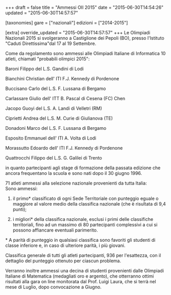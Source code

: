 +++
draft = false
title = "Ammessi OII 2015"
date = "2015-06-30T14:54:26"
updated = "2015-06-30T14:57:57"

[taxonomies]
gare = ["nazionali"]
edizioni = ["2014-2015"]

[extra]
override_updated = "2015-06-30T14:57:57"
+++
Le Olimpiadi Nazionali 2015 si svolgeranno a Castiglione dei Pepoli (BO), presso l'Istituto "Caduti Direttissima"dal 17 al 19 Settembre.

Come da regolamento sono ammessi alle Olimpiadi Italiane di Informatica 10 atleti, chiamati "probabili olimpici 2015":

Baroni Filippo del L.S. Gandini di Lodi

Bianchini Christian dell' ITI F.J. Kennedy di Pordenone

Buccisano Carlo del L.S. F. Lussana di Bergamo

Carlassare Giulio dell' ITT B. Pascal di Cesena (FC) Chen

Jacopo Guoyi del L.S. A. Landi di Velletri (RM)

Ciprietti Andrea del L.S. M. Curie di Giulianova (TE)

Donadoni Marco del L.S. F. Lussana di Bergamo

Esposito Emmanuel dell' ITI A. Volta di Lodi

Morassutto Edoardo dell' ITI F.J. Kennedy di Pordenone

Quattrocchi Filippo del L.S. G. Galilei di Trento

in quanto partecipanti agli stage di formazione della passata edizione che ancora frequentano la scuola e sono nati dopo il 30 giugno 1996.

71 atleti ammessi alla selezione nazionale provenienti da tutta Italia:<br/>Sono ammessi:

1. il primo\* classificato di ogni Sede Territoriale con punteggio eguale o maggiore al valore medio della classifica nazionale (che è risultata di 9,4 punti);

2. i migliori\* della classifica nazionale, esclusi i primi delle classifiche territoriali, fino ad un massimo di 80 partecipanti complessivi a cui si possono affiancare eventuali parimerito.

\* A parità di punteggio in qualsiasi classifica sono favoriti gli studenti di classe inferiore e, in caso di ulteriore parità, i più giovani.

Classifica generale di tutti gli atleti partecipanti, 936 per l'esattezza, con il dettaglio del punteggio ottenuto per ciascun problema.

Verranno inoltre ammessi una decina di studenti provenienti dalle Olimpiadi Italiane di Matematica (medagliati oro e argento), che otterranno ottimi risultati alla gara on line monitorata dal Prof. Luigi Laura, che si terrà nel mese di Luglio, dopo convocazione a Giugno.
